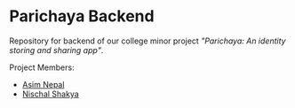 # Parichaya Backend

Repository for backend of our college minor project _"Parichaya: An identity storing and sharing app"_.

Project Members:

- [Asim Nepal](https://github.com/nepal80m)
- [Nischal Shakya](https://github.com/Nischal-Shakya)
